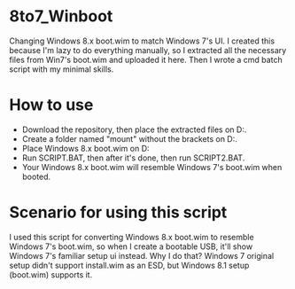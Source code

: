 # 8to7_Winboot
Changing Windows 8.x boot.wim to match Windows 7's UI.
I created this because I'm lazy to do everything manually, so I extracted all the necessary files from Win7's boot.wim and uploaded it here.
Then I wrote a cmd batch script with my minimal skills.
# How to use
- Download the repository, then place the extracted files on D:.
- Create a folder named "mount" without the brackets on D:.
- Place Windows 8.x boot.wim on D:
- Run SCRIPT.BAT, then after it's done, then run SCRIPT2.BAT.
- Your Windows 8.x boot.wim will resemble Windows 7's boot.wim when booted.
# Scenario for using this script
I used this script for converting Windows 8.x boot.wim to resemble Windows 7's boot.wim, so when I create a bootable USB, it'll show Windows 7's familiar setup ui instead.
Why I do that? Windows 7 original setup didn't support install.wim as an ESD, but Windows 8.1 setup (boot.wim) supports it.
